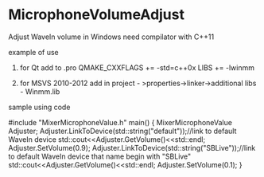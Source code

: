 MicrophoneVolumeAdjust
======================

Adjust WaveIn volume in Windows
need compilator with C++11

example of use
1. for Qt
add to .pro
QMAKE_CXXFLAGS += -std=c++0x
LIBS += -lwinmm

2. for MSVS 2010-2012
add in project - >properties->linker->additional libs - Winmm.lib

sample using code

#include "MixerMicrophoneValue.h"
main()
{
	MixerMicrophoneValue Adjuster;
	Adjuster.LinkToDevice(std::string("default"));//link to default WaveIn device
	std::cout<<Adjuster.GetVolume()<<std::endl;
	Adjuster.SetVolume(0.9);
	Adjuster.LinkToDevice(std::string("SBLive"));//link to default WaveIn device that name begin with "SBLive"
	std::cout<<Adjuster.GetVolume()<<std::endl;
	Adjuster.SetVolume(0.1);
}
